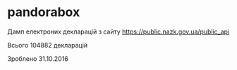 # pandorabox
Дамп електроних декларацій з сайту https://public.nazk.gov.ua/public_api

Всього 104882 декларацій

Зроблено 31.10.2016
